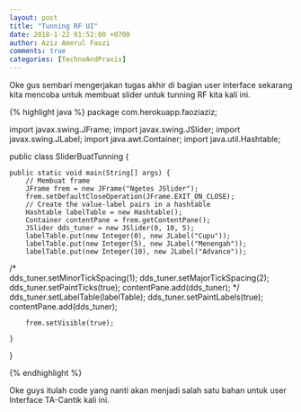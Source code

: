 ```yaml
---
layout: post
title: "Tunning RF UI"
date: 2018-1-22 01:52:00 +0700
author: Aziz Amerul Faozi
comments: true
categories: [TechneAndPraxis]
---
```

Oke gus sembari mengerjakan tugas akhir di bagian user interface sekarang kita mencoba untuk membuat slider untuk tunning RF kita kali ini.

{% highlight java %}
package com.herokuapp.faoziaziz;

import javax.swing.JFrame;
import javax.swing.JSlider;
import javax.swing.JLabel;
import java.awt.Container;
import java.util.Hashtable;

public class SliderBuatTunning {

	public static void main(String[] args) {
		// Membuat frame
		JFrame frem = new JFrame("Ngetes JSlider");
		frem.setDefaultCloseOperation(JFrame.EXIT_ON_CLOSE);
		// Create the value-label pairs in a hashtable
		Hashtable labelTable = new Hashtable();
		Container contentPane = frem.getContentPane();
		JSlider dds_tuner = new JSlider(0, 10, 5);
		labelTable.put(new Integer(0), new JLabel("Cupu"));
		labelTable.put(new Integer(5), new JLabel("Menengah"));
		labelTable.put(new Integer(10), new JLabel("Advance"));
/*		
		dds_tuner.setMinorTickSpacing(1);
		dds_tuner.setMajorTickSpacing(2);
		dds_tuner.setPaintTicks(true);
		contentPane.add(dds_tuner);
*/
		dds_tuner.setLabelTable(labelTable);
		dds_tuner.setPaintLabels(true);
		contentPane.add(dds_tuner);
		
		frem.setVisible(true);

	}

}

{% endhighlight %}

Oke guys itulah code yang nanti akan menjadi salah satu bahan untuk user Interface TA-Cantik kali ini.
